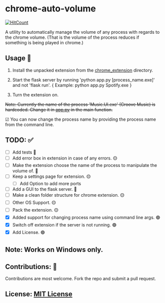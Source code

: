 # chrome-auto-volume
[![HitCount](http://hits.dwyl.io/ArpanSriv/auto-volume.svg)](http://hits.dwyl.io/ArpanSriv/auto-volume)

A utility to automatically manage the volume of any process with regards to the chrome volume. (That is the volume of the process reduces if something is being played in chrome.)

## Usage 📜

1. Install the unpacked extension from the [chrome_extension](chrome_extension) directory.

2. Start the flask server by running 'python app.py [process_name.exe]' and not 'flask run'. { Example: python app.py Spotify.exe }

3. Turn the extension on.

~~Note: Currently the name of the process 'Music.UI.exe' (Groove Music) is hardcoded. Change it in [app.py](app.py) in the main function.~~

☑ You can now change the process name by providing the process name from the command line.

## TODO: ✅

- [ ] Add tests 🔴
- [ ] Add error box in extension in case of any errors. 🟡
- [ ] Make the extension choose the name of the process to manipulate the volume of. 🔴
- [ ] Keep a settings page for extension. 🟡
    - [ ] Add Option to add more ports
- [ ] Add a GUI to the flask server. 🔴
- [ ] Make a clean folder structure for chrome extension. 🟡
- [ ] Other OS Support. 🟡
- [ ] Pack the extension. 🟡
- [x] Added support for changing process name using command line args. 🟢 
- [x] Switch off extension if the server is not running. 🟢
- [x] Add License. 🟢

## Note: Works on Windows only.

## Contributions: 🎁
Contributions are most welcome. Fork the repo and submit a pull request.

## License: [MIT License](LICENSE) 
